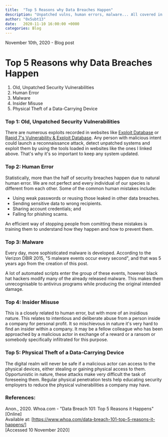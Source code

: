 ```yaml
---
title:  "Top 5 Reasons why Data Breaches Happen"
description: "Unpatched vulns, human errors, malware... All covered in here!"
author: "0x5ubt13"
date:   2020-11-10 16:00:00 +0000
categories: Blog
---
```


November 10th, 2020 - Blog post

# Top 5 Reasons why Data Breaches Happen

1. Old, Unpatched Security Vulnerabilities
2. Human Error
3. Malware
4. Insider Misuse
5. Physical Theft of a Data-Carrying Device


 


### Top 1: Old, Unpatched Security Vulnerabilities
There are numerous exploits recorded in websites like [Exploit Database](https://www.exploit-db.com/) or [Rapid 7's Vulnerability & Exploit Database](https://www.rapid7.com/db/). 
Any person with malicious intent could launch a reconnaissance attack, detect unpatched systems and exploit them by using the tools loaded in websites like the ones I linked above.
That's why it's so important to keep any system updated.

### Top 2: Human Error
Statistically, more than the half of security breaches happen due to natural human error. We are not perfect and every individual of our species is different from each other. Some of the common human mistakes include:
* Using weak passwords or reusing those leaked in other data breaches.
* Sending sensitive data to wrong recipients.
* Sharing account credentials; and
* Falling for phishing scams.

An efficient way of stopping people from comitting these mistakes is training them to understand how they happen and how to prevent them.

### Top 3: Malware
Every day, more sophisticated malware is developed. According to the Verizon DBIR 2015, "5 malware events occur every second", and that was 5 years ago from the creation of this post.

A lot of automated scripts enter the group of these events, however black hat hackers modify many of the already released malware. This makes them unrecognisable to antivirus programs while producing the original intended damage.

### Top 4: Insider Misuse
This is a closely related to human error, but with more of an insidious nature. This relates to intentious and deliberate abuse from a person inside a company for personal profit.
It so mischievous in nature it's very hard to find an insider within a company. It may be a fellow colleague who has been approached by a malicious actor in exchange of a reward or a ransom or somebody specifically infiltrated for this purpose.

### Top 5: Physical Theft of a Data-Carrying Device
The digital realm will never be safe if a malicious actor can access to the physical devices, either stealing or gaining physical access to them. Opportunistic in nature, these attacks make very difficult the task of foreseeing them. Regular physical penetration tests help educating security employers to reduce the physical vulnerabilities a company may have.


 


### References:

Anon., 2020. Whoa.com - "Data Breach 101: Top 5 Reasons it Happens" [Online]\
Available at: [https://www.whoa.com/data-breach-101-top-5-reasons-it-happens/] \
[Accessed 10 November 2020]
